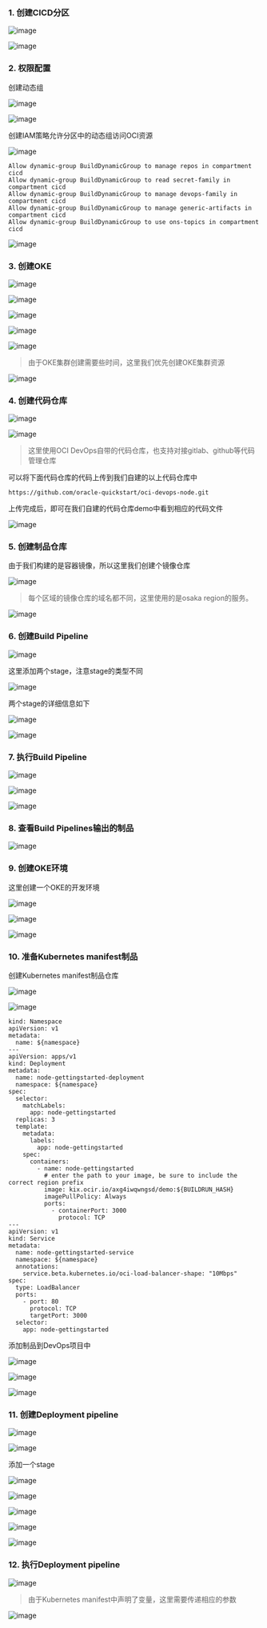 

### 1. 创建CICD分区

![image](https://user-images.githubusercontent.com/4653664/177750139-a9787dbb-f6f7-4885-8a3d-ad4b40d0e471.png)

![image](https://user-images.githubusercontent.com/4653664/177750069-b9fc7464-c18d-445b-a17b-9a4570afd0b7.png)


### 2. 权限配置

创建动态组

![image](https://user-images.githubusercontent.com/4653664/177751359-136d4a16-0e16-49ee-b8a9-821108de2a7b.png)

![image](https://user-images.githubusercontent.com/4653664/177751553-e1c4af9a-eb77-4375-a858-25a4b071665c.png)

创建IAM策略允许分区中的动态组访问OCI资源

![image](https://user-images.githubusercontent.com/4653664/177752610-010ab952-c3bf-4354-80b0-1f6c1984cfe0.png)


```
Allow dynamic-group BuildDynamicGroup to manage repos in compartment cicd
Allow dynamic-group BuildDynamicGroup to read secret-family in compartment cicd
Allow dynamic-group BuildDynamicGroup to manage devops-family in compartment cicd
Allow dynamic-group BuildDynamicGroup to manage generic-artifacts in compartment cicd
Allow dynamic-group BuildDynamicGroup to use ons-topics in compartment cicd
```

![image](https://user-images.githubusercontent.com/4653664/177752643-8f2c0a94-1d40-40d1-9210-9b5ff8449d21.png)


### 3. 创建OKE

![image](https://user-images.githubusercontent.com/4653664/177766950-d0adb5c1-f14d-41a6-ada7-5fbed2fa8b18.png)

![image](https://user-images.githubusercontent.com/4653664/177767360-323748b8-6e01-4739-94ac-cd57912b57fc.png)

![image](https://user-images.githubusercontent.com/4653664/177767526-95d568ca-31b3-4021-80d1-dd3b04a28355.png)

![image](https://user-images.githubusercontent.com/4653664/177767655-ec6c35f5-bbc5-47b7-9ab5-b3b432dd52c8.png)

![image](https://user-images.githubusercontent.com/4653664/177767734-8669825e-21f5-4355-9cad-5f43b6b9aa2e.png)

> 由于OKE集群创建需要些时间，这里我们优先创建OKE集群资源

![image](https://user-images.githubusercontent.com/4653664/177769133-a4474188-cc60-4448-be0a-fa1887aa9991.png)

### 4. 创建代码仓库

![image](https://user-images.githubusercontent.com/4653664/177764397-d1fa3706-1b1f-4cd0-bc1b-e5f27468d604.png)

![image](https://user-images.githubusercontent.com/4653664/177764461-e2fbd102-c136-4098-b70e-2be2388ba9ce.png)

> 这里使用OCI DevOps自带的代码仓库，也支持对接gitlab、github等代码管理仓库

可以将下面代码仓库的代码上传到我们自建的以上代码仓库中

```
https://github.com/oracle-quickstart/oci-devops-node.git
```

上传完成后，即可在我们自建的代码仓库demo中看到相应的代码文件

![image](https://user-images.githubusercontent.com/4653664/177765147-1b0ecd80-604d-4e8c-873c-386ae3e1c483.png)

### 5. 创建制品仓库

由于我们构建的是容器镜像，所以这里我们创建个镜像仓库

![image](https://user-images.githubusercontent.com/4653664/177765458-31ed0717-8dcf-4f1d-8b94-4655b736a18d.png)

> 每个区域的镜像仓库的域名都不同，这里使用的是osaka region的服务。

![image](https://user-images.githubusercontent.com/4653664/177765586-d2fbd182-7160-4b38-83a7-c0073a2ea2d7.png)

### 6. 创建Build Pipeline

![image](https://user-images.githubusercontent.com/4653664/177765744-e87a2309-6374-41b7-83f5-60d594f1cfb2.png)

这里添加两个stage，注意stage的类型不同

![image](https://user-images.githubusercontent.com/4653664/177765994-879cdf74-105f-45e4-b788-b7c0d218530b.png)

两个stage的详细信息如下

![image](https://user-images.githubusercontent.com/4653664/177765837-e74e57e2-94df-46a4-9ee7-578554a81718.png)

![image](https://user-images.githubusercontent.com/4653664/177765914-96269599-3372-40fd-af9a-8763d3a7fdb7.png)

### 7. 执行Build Pipeline

![image](https://user-images.githubusercontent.com/4653664/177766193-fb2c8b38-ee19-4d1c-afc9-79c7f2f718d0.png)

![image](https://user-images.githubusercontent.com/4653664/177766264-d23cd405-4c55-4231-a892-9260aa80926c.png)

![image](https://user-images.githubusercontent.com/4653664/177767229-9a095e67-332f-4886-93e5-4f06edff61a6.png)


### 8. 查看Build Pipelines输出的制品

![image](https://user-images.githubusercontent.com/4653664/177768564-cf84e766-2c4b-40a9-9026-a0c4ed593770.png)

### 9. 创建OKE环境

这里创建一个OKE的开发环境

![image](https://user-images.githubusercontent.com/4653664/177768805-ac7b2471-bf4d-4276-a071-2b8eca3b88a0.png)

![image](https://user-images.githubusercontent.com/4653664/177768859-89c24d19-2b44-41ea-b92d-2e4a9f9e36d8.png)

![image](https://user-images.githubusercontent.com/4653664/177768938-188c4b10-e92b-47c5-b46d-7acad2f3f05b.png)


### 10. 准备Kubernetes manifest制品

创建Kubernetes manifest制品仓库

![image](https://user-images.githubusercontent.com/4653664/177772461-8544ba3d-6282-46f8-8f67-bdbc17e99fa8.png)

![image](https://user-images.githubusercontent.com/4653664/177773412-36aafbd6-8ade-4fae-9975-62540d8de1bc.png)

```
kind: Namespace
apiVersion: v1
metadata:
  name: ${namespace}
---
apiVersion: apps/v1
kind: Deployment
metadata:
  name: node-gettingstarted-deployment
  namespace: ${namespace}
spec:
  selector:
    matchLabels:
      app: node-gettingstarted
  replicas: 3
  template:
    metadata:
      labels:
        app: node-gettingstarted
    spec:
      containers:
        - name: node-gettingstarted
          # enter the path to your image, be sure to include the correct region prefix
          image: kix.ocir.io/axg4iwqwngsd/demo:${BUILDRUN_HASH}
          imagePullPolicy: Always
          ports:
            - containerPort: 3000
              protocol: TCP
---
apiVersion: v1
kind: Service
metadata:
  name: node-gettingstarted-service
  namespace: ${namespace}
  annotations: 
    service.beta.kubernetes.io/oci-load-balancer-shape: "10Mbps"
spec:
  type: LoadBalancer
  ports:
    - port: 80
      protocol: TCP
      targetPort: 3000
  selector:
    app: node-gettingstarted

```

添加制品到DevOps项目中

![image](https://user-images.githubusercontent.com/4653664/177774238-6fb49450-93d0-4a67-af87-b174f7898b71.png)

![image](https://user-images.githubusercontent.com/4653664/177774347-851108ee-6128-45d6-b956-50bec4fabba4.png)

![image](https://user-images.githubusercontent.com/4653664/177774541-311c5453-dbea-438f-9195-978eead850e8.png)



### 11. 创建Deployment pipeline

![image](https://user-images.githubusercontent.com/4653664/177769310-354cfcca-6421-4789-a2a6-88a6f4104ddf.png)

![image](https://user-images.githubusercontent.com/4653664/177769382-42938545-ad56-4728-8dfe-13690f404831.png)

添加一个stage

![image](https://user-images.githubusercontent.com/4653664/177769462-cbcb2927-7d52-42f4-993c-5656c5d3f78b.png)

![image](https://user-images.githubusercontent.com/4653664/177774653-c5530da3-945b-4826-ac4d-02df3e5ece27.png)



![image](https://user-images.githubusercontent.com/4653664/177774723-b697917a-2e20-4a3f-9409-4da9fc454e39.png)

![image](https://user-images.githubusercontent.com/4653664/177774839-42a42615-3fe2-4358-a51e-abf1084e89ec.png)


![image](https://user-images.githubusercontent.com/4653664/177774985-52f82780-7781-46e0-86c6-4c29899b6ad4.png)

### 12. 执行Deployment pipeline

![image](https://user-images.githubusercontent.com/4653664/177776058-139a1b1a-8100-440a-9eb0-9bb9cc98de3a.png)

> 由于Kubernetes manifest中声明了变量，这里需要传递相应的参数

![image](https://user-images.githubusercontent.com/4653664/177775813-92e9e17f-5f94-45e4-a492-f1714f9e96af.png)


